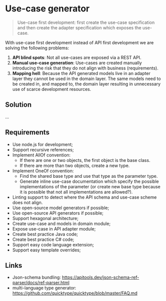 # Use-case generator

> Use-case first development: first create the use-case specification and then create the adapter specification which exposes the use-case.

With use-case first development instead of API first development we are solving the following problems:

1. **API blind spots**: Not all use-cases are exposed via a REST API.
2. **Manual use-case generation**: Use-cases are created manually introducing the risk that they do not align with business (requirements).  
3. **Mapping hell**: Because the API generated models live in an adapter layer they cannot be used in the domain layer. The same models need to be created in, and mapped to, the domain layer resulting in unnecessary use of scarce development resources.

## Solution

...

## Requirements

* Use node.js for development;
* Support recursive references;
* Implement AllOf convention: 
  * If there are one or two objects, the first object is the base class.
  * If there are more than two objects, create a new type. 
* Implement OneOf convention: 
  * Find the shared base type and use that type as the parameter type.
  * Generate inline use-case documentation which specify the possible implementations of the parameter (or create new base type because it is possible that not all implementations are allowed?). 
* Linting support to detect where the API schema and use-case scheme does not align.
* Use open-source model generators if possible;
* Use open-source API generators if possible;
* Support hexagonal architecture;
* Create use-case and models in domain module;
* Expose use-case in API adapter module;
* Create best practice Java code;
* Create best practice C# code;
* Support easy code language extension;
* Support easy template overrides;

## Links

* Json-schema bundling: https://apitools.dev/json-schema-ref-parser/docs/ref-parser.html
* multi-language type generator: https://github.com/quicktype/quicktype/blob/master/FAQ.md